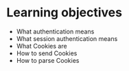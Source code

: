 # Learning objectives

- What authentication means
- What session authentication means
- What Cookies are
- How to send Cookies
- How to parse Cookies
